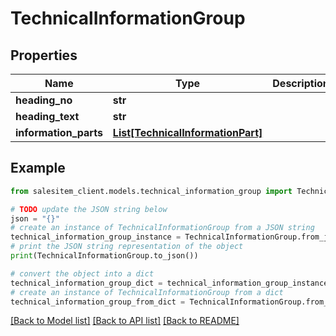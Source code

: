 # TechnicalInformationGroup


## Properties

Name | Type | Description | Notes
------------ | ------------- | ------------- | -------------
**heading_no** | **str** |  | 
**heading_text** | **str** |  | 
**information_parts** | [**List[TechnicalInformationPart]**](TechnicalInformationPart.md) |  | [optional] 

## Example

```python
from salesitem_client.models.technical_information_group import TechnicalInformationGroup

# TODO update the JSON string below
json = "{}"
# create an instance of TechnicalInformationGroup from a JSON string
technical_information_group_instance = TechnicalInformationGroup.from_json(json)
# print the JSON string representation of the object
print(TechnicalInformationGroup.to_json())

# convert the object into a dict
technical_information_group_dict = technical_information_group_instance.to_dict()
# create an instance of TechnicalInformationGroup from a dict
technical_information_group_from_dict = TechnicalInformationGroup.from_dict(technical_information_group_dict)
```
[[Back to Model list]](../README.md#documentation-for-models) [[Back to API list]](../README.md#documentation-for-api-endpoints) [[Back to README]](../README.md)


